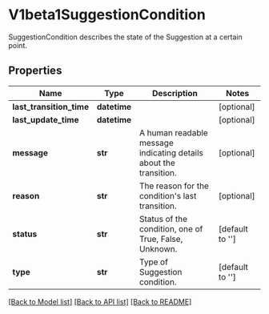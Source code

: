 # V1beta1SuggestionCondition

SuggestionCondition describes the state of the Suggestion at a certain point.
## Properties
Name | Type | Description | Notes
------------ | ------------- | ------------- | -------------
**last_transition_time** | **datetime** |  | [optional] 
**last_update_time** | **datetime** |  | [optional] 
**message** | **str** | A human readable message indicating details about the transition. | [optional] 
**reason** | **str** | The reason for the condition&#39;s last transition. | [optional] 
**status** | **str** | Status of the condition, one of True, False, Unknown. | [default to '']
**type** | **str** | Type of Suggestion condition. | [default to '']

[[Back to Model list]](../README.md#documentation-for-models) [[Back to API list]](../README.md#documentation-for-api-endpoints) [[Back to README]](../README.md)


